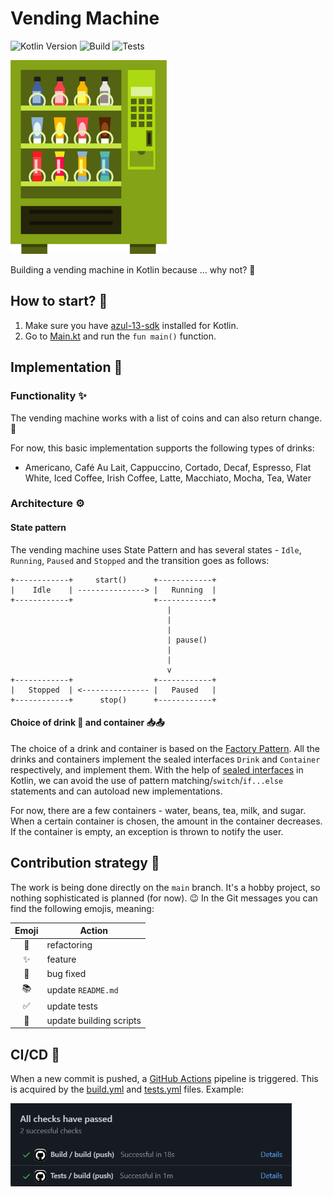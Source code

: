 # Vending Machine

![Kotlin Version](https://img.shields.io/badge/Kotlin-2.0.20-green.svg)
![Build](https://github.com/velizartodorov/VendingMachine/actions/workflows/build.yml/badge.svg)
![Tests](https://github.com/velizartodorov/VendingMachine/actions/workflows/tests.yml/badge.svg)

<img src="assets/vending_machine.png" width="250" alt="">

Building a vending machine in Kotlin because ... why not? 🙂

## How to start? 🤔

1. Make sure you have [azul-13-sdk](https://www.azul.com/downloads/?package=jdk) installed for
   Kotlin.
2. Go to [Main.kt](src/main/kotlin/Main.kt) and run the `fun main()` function.

## Implementation 🔧

### Functionality ✨

The vending machine works with a list of coins and can also return change. 🧙‍

For now, this basic implementation supports the following types of drinks:

* Americano, Café Au Lait, Cappuccino, Cortado, Decaf, Espresso, Flat White, Iced Coffee, Irish
  Coffee, Latte, Macchiato, Mocha, Tea, Water

### Architecture ⚙️

#### State pattern

The vending machine uses State Pattern and has several states - `Idle`, `Running`, `Paused`
and `Stopped` and the transition goes as follows:

```text
+------------+     start()      +------------+
|    Idle    | ---------------> |   Running  |
+------------+                  +------------+
                                   |
                                   |
                                   |
                                   | pause()
                                   |
                                   |
                                   v
+------------+                  +------------+
|   Stopped  | <--------------- |   Paused   |
+------------+      stop()      +------------+
```

#### Choice of drink 🍶 and container 📥📤

The choice of a drink and container is based on
the [Factory Pattern](https://en.wikipedia.org/wiki/Factory_(object-oriented_programming)). All the
drinks and containers implement the sealed interfaces `Drink` and `Container` respectively, and
implement them. With the help
of [sealed interfaces](https://kotlinlang.org/docs/sealed-classes.html#declare-a-sealed-class-or-interface)
in Kotlin, we can avoid the use of pattern matching/`switch`/`if...else` statements and can autoload
new implementations.

For now, there are a few containers - water, beans, tea, milk, and sugar. When a certain container
is chosen, the amount in the container decreases. If the container is empty, an exception is thrown
to notify the user.

## Contribution strategy 🌿

The work is being done directly on the `main` branch. It's a hobby project, so nothing sophisticated
is planned (for now). 😉 In the Git messages you can find the following emojis, meaning:

| Emoji | Action                  |
|:-----:|-------------------------|
|  🔨   | refactoring             |
|   ✨   | feature                 |
|  🐛   | bug fixed               |
|  📚   | update `README.md`      |
|   ✅   | update tests            |
|  🚀   | update building scripts |

## CI/CD 🚀

When a new commit is pushed, a [GitHub Actions](https://github.com/features/actions) pipeline is
triggered. This is acquired by the [build.yml](.github/workflows/build.yml)
and [tests.yml](.github/workflows/tests.yml) files. Example:

<img src="assets/github_actions.png" width="450" alt="">
